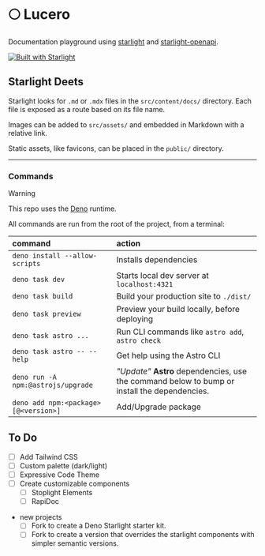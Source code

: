 # 🌕 Lucero

Documentation playground using [starlight](https://starlight.astro.build/) and [starlight-openapi](https://starlight-openapi.vercel.app/).

[![Built with Starlight](https://astro.badg.es/v2/built-with-starlight/tiny.svg)](https://starlight.astro.build)

## Starlight Deets

Starlight looks for `.md` or `.mdx` files in the `src/content/docs/` directory. Each file is exposed as a route based on its file name.

Images can be added to `src/assets/` and embedded in Markdown with a relative link.

Static assets, like favicons, can be placed in the `public/` directory.

---

### Commands

> [!WARNING]
> This repo uses the [Deno](https://deno.com/) runtime.

All commands are run from the root of the project, from a terminal:

| command                              | action                                                                                        |
| :----------------------------------- | :-------------------------------------------------------------------------------------------- |
| `deno install --allow-scripts`       | Installs dependencies                                                                         |
| `deno task dev`                      | Starts local dev server at `localhost:4321`                                                   |
| `deno task build`                    | Build your production site to `./dist/`                                                       |
| `deno task preview`                  | Preview your build locally, before deploying                                                  |
| `deno task astro ...`                | Run CLI commands like `astro add`, `astro check`                                              |
| `deno task astro -- --help`          | Get help using the Astro CLI                                                                  |
| `deno run -A npm:@astrojs/upgrade`   | _"Update"_ **Astro** dependencies, use the command below to bump or install the dependencies. |
| `deno add npm:<package>[@<version>]` | Add/Upgrade package                                                                           |

## To Do

- [ ] Add Tailwind CSS
- [ ] Custom palette (dark/light)
- [ ] Expressive Code Theme
- [ ] Create customizable components
  - [ ] Stoplight Elements
  - [ ] RapiDoc
- new projects
  - [ ] Fork to create a Deno Starlight starter kit.
  - [ ] Fork to create a version that overrides the starlight components with simpler semantic versions.
